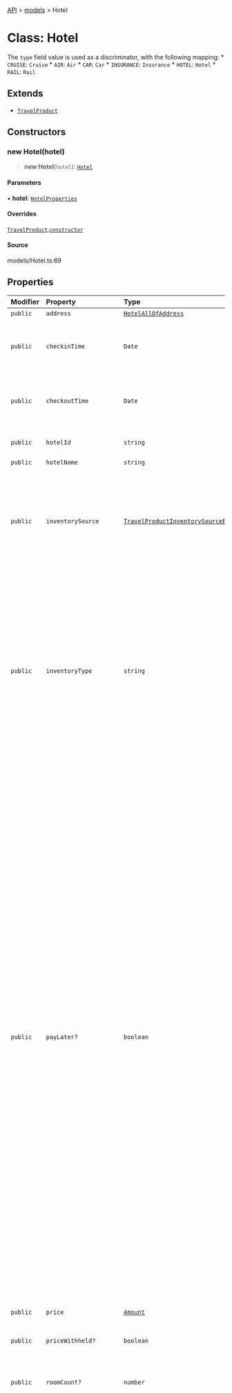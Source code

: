 [API](../../index.md) > [models](../index.md) > Hotel

# Class: Hotel

The `type` field value is used as a discriminator, with the following mapping: * `CRUISE`: `Cruise` * `AIR`: `Air` * `CAR`: `Car` * `INSURANCE`: `Insurance` * `HOTEL`: `Hotel` * `RAIL`: `Rail`

## Extends

- [`TravelProduct`](TravelProduct.md)

## Constructors

### new Hotel(hotel)

> **new Hotel**(`hotel`): [`Hotel`](Hotel.md)

#### Parameters

▪ **hotel**: [`HotelProperties`](../interfaces/HotelProperties.md)

#### Overrides

[`TravelProduct`](TravelProduct.md).[`constructor`](TravelProduct.md#constructors)

#### Source

models/Hotel.ts:69

## Properties

| Modifier | Property | Type | Description | Inheritance | Source |
| :------ | :------ | :------ | :------ | :------ | :------ |
| `public` | `address` | [`HotelAllOfAddress`](HotelAllOfAddress.md) | - | - | models/Hotel.ts:54 |
| `public` | `checkinTime` | `Date` | Local date and time of the hotel check-in, in ISO-8601 date and time format `yyyy-MM-ddTHH:mm:ss.SSSZ`. | - | models/Hotel.ts:59 |
| `public` | `checkoutTime` | `Date` | Local date and time of the hotel check-out, in ISO-8601 date and time format `yyyy-MM-ddTHH:mm:ss.SSSZ`. | - | models/Hotel.ts:64 |
| `public` | `hotelId` | `string` | Unique hotel identifier assigned by the partner. | - | models/Hotel.ts:34 |
| `public` | `hotelName` | `string` | Name of the hotel. | - | models/Hotel.ts:44 |
| `public` | `inventorySource` | [`TravelProductInventorySourceEnum`](../type-aliases/TravelProductInventorySourceEnum.md) | Identifies the business model through which the supply is being sold. Merchant/Agency. * `MERCHANT` is used when Partner is the merchant of record for this order. * `AGENCY` is used when this order is through an agency booking. | [`TravelProduct`](TravelProduct.md).`inventorySource` | models/TravelProduct.ts:44 |
| `public` | `inventoryType` | `string` | Type of inventory. Ensure attributes mentioned in dictionary below are set to corresponding values only. `inventory_type` has the following mapping with TravelProduct `type` attribute: *       inventory_type            :      type * ------------------------------------------------------ *  `Cruise`                       : `CRUISE` *  `Air`                          : `AIR` *  `Car`                          : `CAR` *  `Insurance`                    : `INSURANCE` *  `Hotel`                        : `HOTEL` *  `Rail`                         :  `RAIL` | [`TravelProduct`](TravelProduct.md).`inventoryType` | models/TravelProduct.ts:39 |
| `public` | `payLater?` | `boolean` | The attribute serves as a boolean indicator that significantly influences the handling of payment information during the fraud prevention process: * When \'pay_later\' is set to \'true\':   - This configuration signals that payment information is optional for the booking. Travelers are given the choice to defer payment until they arrive at the rental counter following the completion of the booking.   - It is imperative for partners to explicitly set this attribute to \'true\' when payment information can be optional for a particular booking scenario. * When \'pay_later\' is set to \'false\':   - In this mode, the attribute mandates the inclusion of payment information during the order purchase screen request. Travelers are required to provide payment details.   - Partners must exercise caution and ensure they supply the necessary payment information, as failure to do so in cases where \'pay_later\' is set to \'false\' will result in a \'Bad Request\' error. This error helps maintain the consistency and accuracy of the fraud prevention process and payment handling. | [`TravelProduct`](TravelProduct.md).`payLater` | models/TravelProduct.ts:54 |
| `public` | `price` | [`Amount`](Amount.md) | - | [`TravelProduct`](TravelProduct.md).`price` | models/TravelProduct.ts:34 |
| `public` | `priceWithheld?` | `boolean` | Identifies if the product price was withheld from the customer during the booking process. | - | models/Hotel.ts:39 |
| `public` | `roomCount?` | `number` | Total number of rooms booked within the hotel product collection. | - | models/Hotel.ts:49 |
| `public` | `travelersReferences?` | `string`[] | List of travelerGuids who are part of the traveling party on the order for the product. Information for each product and its required travelers should be provided in the API request. If the product booking does not require accompanying quest information then that does not need to be provided in the API request. Example: * For Air products, all travelers\' details are required to complete the booking. * For Hotel products, typically the details on the person checking-in is required. * For Car products, typically only the primary driver information is required. If multiple traveler details are in the itinerary, this structure allows to fill up traveler details once in the `travelers` section, and then associate individual products to the respective travelers. This association is made using `traveler_id` field. A GUID can be generated for each object in the `travelers` section. The same GUID can be provided in the `traveler_references` below. The `travelers` array should have at least one `traveler` object, and each `traveler` object should have a `traveler_id` which is not necessarily an account id. Example: *   Travelers * ------------ *  A - GUID1 *  B - GUID2 *  C - GUID3 * *   Products * ------------ * Air *   [GUID1, GUID2, GUID3] * Hotel *   [GUID1] * Car *   [GUID3] * Rail *   [GUID2] * The example above demonstrates the association of travelers with various products. * All three travelers (A, B, and C) are associated with the Air product. * Traveler A is associated with the Hotel. * Traveler C is associated with the Car product. * Traveler B is associated with the Rail product. | [`TravelProduct`](TravelProduct.md).`travelersReferences` | models/TravelProduct.ts:49 |
| `readonly` | `type` | `"HOTEL"` | - | - | models/Hotel.ts:67 |
